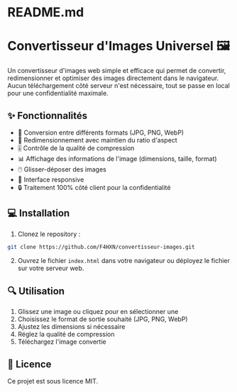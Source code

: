 # README.md
# Convertisseur d'Images Universel 🖼️

Un convertisseur d'images web simple et efficace qui permet de convertir, redimensionner et optimiser des images directement dans le navigateur. Aucun téléchargement côté serveur n'est nécessaire, tout se passe en local pour une confidentialité maximale.

## ✨ Fonctionnalités

- 🔄 Conversion entre différents formats (JPG, PNG, WebP)
- 📏 Redimensionnement avec maintien du ratio d'aspect
- 🎚️ Contrôle de la qualité de compression
- 📊 Affichage des informations de l'image (dimensions, taille, format)
- 🖱️ Glisser-déposer des images
- 📱 Interface responsive
- 🔒 Traitement 100% côté client pour la confidentialité

## 💻 Installation

1. Clonez le repository :
```bash
git clone https://github.com/F4HXN/convertisseur-images.git
```

2. Ouvrez le fichier `index.html` dans votre navigateur ou déployez le fichier sur votre serveur web.

## 🔍 Utilisation

1. Glissez une image ou cliquez pour en sélectionner une
2. Choisissez le format de sortie souhaité (JPG, PNG, WebP)
3. Ajustez les dimensions si nécessaire
4. Réglez la qualité de compression
5. Téléchargez l'image convertie

## 📝 Licence

Ce projet est sous licence MIT.
